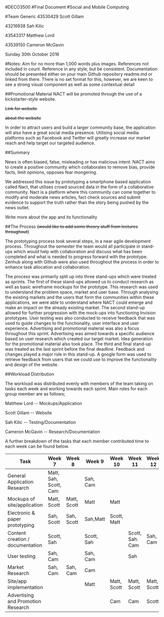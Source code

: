#DECO3500
#Final Document
#Social and Mobile Computing


#Team Generic
43530429 	Scott Gillam

43216938 	Sah Kilic

43543317 	Matthew Lord

43539150 	Cameron McGavin


Sunday 30th October 2016

#Notes: 
Aim for no more than 1,000 words plus images. References not included in count. Reference in any style, but be consistent.
Documentation should be presented either on your main Github repository readme.md or linked from there.
There is no set format for this, however, we are keen to see a strong visual component as well as some contextual detail


##Promotional Material
NACT will be promoted through the use of a kickstarter-style website. 

~~Link for website~~

~~about the website~~

In order to attract users and build a larger community base, the application will also have a great social media presence. Utilising social media platforms such as Facebook and Twitter will greatly increase our market reach and help target our targeted audience.


##Summary

News is often biased, false, misleading or has malicious intent. NACT aims to create a positive community which collaborates to remove bias, provide facts, limit opinions, opposes fear mongering.

We addressed this issue by prototyping a smartphone based application called Nact, that utilises crowd sourced data in the form of a collaborative community. Nact is a platform where this community can come together to modify and moderate news articles, fact check sources and submit evidence to support the truth rather than the story being pushed by the news outlet.

Write more about the app and its functionality


##The Process
~~{would like to add some theory stuff from lectures throughout}~~


The prototyping process took several steps, in a near agile development process. Throughout the semester the team would all participate in stand-ups which would help with collaboration and discuss what has been completed and what is needed to progress forward with the prototype. Zenhub along with Github were also used throughout the process in order to enhance task allocation and collaboration.


The process was primarily split up into three stand-ups which were treated as sprints. The first of these stand-ups allowed us to conduct research as well as basic wireframe mockups for the prototype. This research was used to understand the problem space, market and user base. Through analysing the existing markets and the users that form the communities within these applications, we were able to understand where NACT could emerge and make an impact on the already existing market. The second stand-up allowed for further progression with the mock-ups into functioning Invision prototypes. User testing was also conducted to receive feedback that was used to guide changes to the functionality, user interface and user experience. Advertising and promotional material was also a focus throughout this sprint. Advertising was aimed towards a specific audience based on user research which created our target market. Idea generation for the promotional material also took place. The third and final stand-up was treated as the last sprint before the final deadline. Feedback and changes played a major role in this stand-up. A google form was used to retrieve feedback from users that we could use to improve the functionality and design of the website.


##Workload Distribution

The workload was distributed evenly with members of the team taking on tasks each week and working towards each sprint. Main roles for each group member are as follows;

Matthew Lord -- Mockups/Application

Scott Gillam -- Website

Sah Kilic -- Testing/Documentation

Cameron McGavin -- Research/Documentation



A further breakdown of the tasks that each member contributed time to each week can be found below.

| Task | Week 7 | Week 8 | Week 9 | Week 10 | Week 11 | Week 12 |
| ---  | ------ | ------ | ------ | ------- | ------- | ------- |
| General Application Research |Matt, Sah, Scott, Cam | | Sah, Cam | | | |
| Mockups of site/application | Matt, Scott | Matt, Scott | Matt | Matt | | |
| Electronic & paper prototyping | Sah, Scott | Sah, Scott | Sah,Matt | Scott, Matt | | |
| Content creation / documentation | Scott, Sah | | Scott, Sah | | Scott, Sah. Cam | Sah, Cam |
| User testing | Sah, Cam | | Sah, Cam | | Sah | |
| Market Research | Sah, Cam | Sah, Cam | Cam | | | |
| Site/app implementation | | | Matt | Matt, Scott | Matt, Scott | Matt, Scott |
| Advertising and Promotion Research | | | | Cam |	Cam | Scott |
